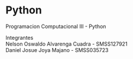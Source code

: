 # Python
Programacion Computacional III - Python 

Integrantes<br>
Nelson Oswaldo Alvarenga Cuadra - SMSS127921 <br>
Daniel Josue Joya Majano - SMSS035723 